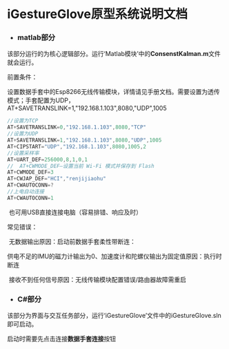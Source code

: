 # iGestureGlove原型系统说明文档

- ### **matlab部分**

该部分运行的为核心逻辑部分。运行‘Matlab模块’中的**ConsenstKalman.m**文件就会运行。

前置条件：

​	设置数据手套中的Esp8266无线传输模块，详情请见手册文档。需要设置为透传模式；手套配置为UDP，AT+SAVETRANSLINK=1,"192.168.1.103",8080,"UDP",1005

```c++
//设置为TCP
AT+SAVETRANSLINK=0,"192.168.1.103",8080,"TCP"
//设置为UDP
AT+SAVETRANSLINK=1,"192.168.1.103",8080,"UDP",1005
AT+CIPSTART="UDP","192.168.1.103",8080,1005,2
//设置采样率
AT+UART_DEF=256000,8,1,0,1
//  AT+CWMODE_DEF—设置当前 Wi-Fi 模式并保存到 Flash
AT+CWMODE_DEF=3
AT+CWJAP_DEF="HCI","renjijiaohu"
AT+CWAUTOCONN=?
//上电自动连接
AT+CWAUTOCONN=1
```

​	也可用USB直接连接电脑（容易排错、响应及时）

常见错误：

​	无数据输出原因：启动前数据手套柔性带断连：

​	供电不足的IMU的磁力计输出为0、加速度计和陀螺仪输出为固定值原因：执行时断连

​	接收不到任何信号原因：无线传输模块配置错误/路由器故障需重启

- ### **C#部分**

该部分为界面与交互任务部分，运行‘iGestureGlove’文件中的iGestureGlove.sln即可启动。

启动时需要先点击连接**数据手套连接**按钮